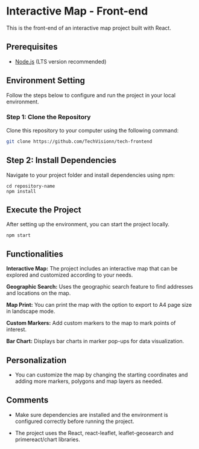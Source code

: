 # Interactive Map - Front-end

This is the front-end of an interactive map project built with React.

## Prerequisites
- [Node.js](https://nodejs.org/) (LTS version recommended)

## Environment Setting
Follow the steps below to configure and run the project in your local environment.

### Step 1: Clone the Repository
Clone this repository to your computer using the following command:

```bash
git clone https://github.com/TechVisionn/tech-frontend
```

## Step 2: Install Dependencies
Navigate to your project folder and install dependencies using npm:

```
cd repository-name
npm install
```

## Execute the Project
After setting up the environment, you can start the project locally.

```
npm start
```

## Functionalities
**Interactive Map:** The project includes an interactive map that can be explored and customized according to your needs.

**Geographic Search:** Uses the geographic search feature to find addresses and locations on the map.

**Map Print:** You can print the map with the option to export to A4 page size in landscape mode.

**Custom Markers:** Add custom markers to the map to mark points of interest.

**Bar Chart:** Displays bar charts in marker pop-ups for data visualization.

## Personalization
- You can customize the map by changing the starting coordinates and adding more markers, polygons and map layers as needed.

## Comments
- Make sure dependencies are installed and the environment is configured correctly before running the project.
  
- The project uses the React, react-leaflet, leaflet-geosearch and primereact/chart libraries.
